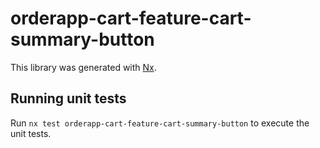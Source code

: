 # orderapp-cart-feature-cart-summary-button

This library was generated with [Nx](https://nx.dev).

## Running unit tests

Run `nx test orderapp-cart-feature-cart-summary-button` to execute the unit tests.
